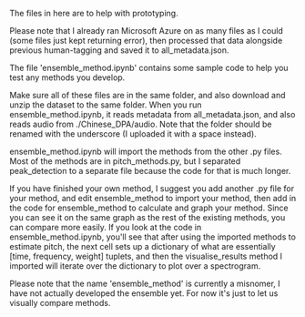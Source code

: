 The files in here are to help with prototyping.


Please note that I already ran Microsoft Azure on as many files as I could (some files just kept returning error), then processed that data alongside previous human-tagging and saved it to all_metadata.json.



The file 'ensemble_method.ipynb' contains some sample code to help you test any methods you develop.


Make sure all of these files are in the same folder, and also download and unzip the dataset to the same folder. When you run ensemble_method.ipynb, it reads metadata from all_metadata.json, and also reads audio from ./Chinese_DPA/audio. Note that the folder should be renamed with the underscore (I uploaded it with a space instead).


ensemble_method.ipynb will import the methods from the other .py files. Most of the methods are in pitch_methods.py, but I separated peak_detection to a separate file because the code for that is much longer. 

If you have finished your own method, I suggest you add another .py file for your method, and edit ensemble_method to import your method, then add in the code for ensemble_method to calculate and graph your method. Since you can see it on the same graph as the rest of the existing methods, you can compare more easily. If you look at the code in ensemble_method.ipynb, you'll see that after using the imported methods to estimate pitch, the next cell sets up a dictionary of what are essentially [time, frequency, weight] tuplets, and then the visualise_results method I imported will iterate over the dictionary to plot over a spectrogram.

Please note that the name 'ensemble_method' is currently a misnomer, I have not actually developed the ensemble yet. For now it's just to let us visually compare methods. 
